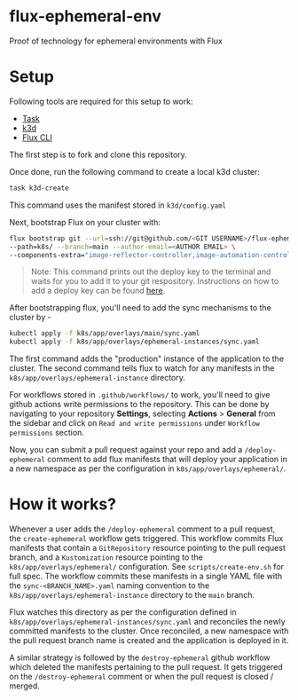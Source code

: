 # flux-ephemeral-env
Proof of technology for ephemeral environments with Flux

# Setup
Following tools are required for this setup to work:
- [Task](https://taskfile.dev/)
- [k3d](https://k3d.io/v5.6.0/)
- [Flux CLI](https://fluxcd.io/flux/cmd/)

The first step is to fork and clone this repository.

Once done, run the following command to create a local k3d cluster:
```sh
task k3d-create
```
This command uses the manifest stored in `k3d/config.yaml`

Next, bootstrap Flux on your cluster with:
```sh
flux bootstrap git --url=ssh://git@github.com/<GIT USERNAME>/flux-ephemeral-env \
--path=k8s/ --branch=main --author-email=<AUTHOR EMAIL> \
--components-extra="image-reflector-controller,image-automation-controller"
```

> Note: This command prints out the deploy key to the terminal and waits for you to add it to your git respository. Instructions on how to add a deploy key can be found [here](https://docs.github.com/en/authentication/connecting-to-github-with-ssh/managing-deploy-keys#set-up-deploy-keys).

After bootstrapping flux, you'll need to add the sync mechanisms to the cluster by -
```sh
kubectl apply -f k8s/app/overlays/main/sync.yaml
kubectl apply -f k8s/app/overlays/ephemeral-instances/sync.yaml
```

The first command adds the "production" instance of the application to the cluster. The second command tells flux to watch for any manifests in the `k8s/app/overlays/ephemeral-instance` directory.

For workflows stored in `.github/workflows/` to work, you'll need to give github actions write permissions to the repository. This can be done by navigating to your repository **Settings**, selecting **Actions** > **General** from the sidebar and click on `Read and write permissions` under `Workflow permissions` section. 

Now, you can submit a pull request against your repo and add a `/deploy-ephemeral` comment to add flux manifests that will deploy your application in a new namespace as per the configuration in `k8s/app/overlays/ephemeral/`. 

# How it works?
Whenever a user adds the `/deploy-ephemeral` comment to a pull request, the `create-ephemeral` workflow gets triggered. This workflow commits Flux manifests that contain a `GitRepository` resource pointing to the pull request branch, and a `Kustomization` resource pointing to the `k8s/app/overlays/ephemeral/` configuration. See `scripts/create-env.sh` for full spec. The workflow commits these manifests in a single YAML file with the `sync-<BRANCH_NAME>.yaml` naming convention to the `k8s/app/overlays/ephemeral-instance` directory to the `main` branch.

Flux watches this directory as per the configuration defined in `k8s/app/overlays/ephemeral-instances/sync.yaml` and reconciles the newly committed manifests to the cluster. Once reconciled, a new namespace with the pull request branch name is created and the application is deployed in it.

A similar strategy is followed by the `destroy-ephemeral` github workflow which deleted the manifests pertaining to the pull request. It gets triggered on the `/destroy-ephemeral` comment or when the pull request is closed / merged.
